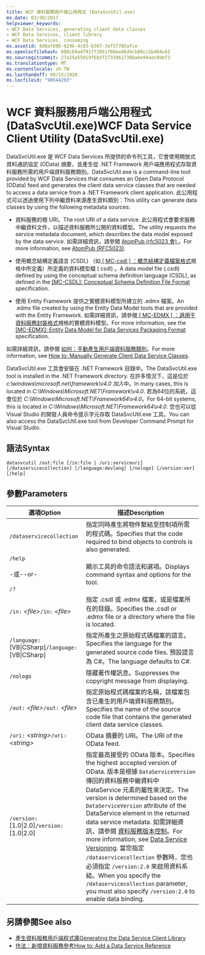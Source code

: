 ```yaml
---
title: WCF 資料服務用戶端公用程式 (DataSvcUtil.exe)
ms.date: 03/30/2017
helpviewer_keywords:
- WCF Data Services, generating client data classes
- WCF Data Services, client library
- WCF Data Services, consuming
ms.assetid: 9d0af606-929b-4c03-b307-3ef5f705afce
ms.openlocfilehash: 600cb9a4f91ff2051f60ee86d4cb80cc5b404c61
ms.sourcegitcommit: 27a15a55019f6b5f2733961738babe94aec0def3
ms.translationtype: MT
ms.contentlocale: zh-TW
ms.lasthandoff: 09/15/2020
ms.locfileid: "90544293"
---
```

# <a name="wcf-data-service-client-utility-datasvcutilexe"></a><span data-ttu-id="a82bf-102">WCF 資料服務用戶端公用程式 (DataSvcUtil.exe)</span><span class="sxs-lookup"><span data-stu-id="a82bf-102">WCF Data Service Client Utility (DataSvcUtil.exe)</span></span>

<span data-ttu-id="a82bf-103">DataSvcUtil.exe 是 WCF Data Services 所提供的命令列工具，它會使用開放式資料通訊協定 (OData) 摘要，並產生從 .NET Framework 用戶端應用程式存取資料服務所需的用戶端資料服務類別。</span><span class="sxs-lookup"><span data-stu-id="a82bf-103">DataSvcUtil.exe is a command-line tool provided by WCF Data Services that consumes an Open Data Protocol (OData) feed and generates the client data service classes that are needed to access a data service from a .NET Framework client application.</span></span> <span data-ttu-id="a82bf-104">此公用程式可以透過使用下列中繼資料來源產生資料類別：</span><span class="sxs-lookup"><span data-stu-id="a82bf-104">This utility can generate data classes by using the following metadata sources:</span></span>

- <span data-ttu-id="a82bf-105">資料服務的根 URI。</span><span class="sxs-lookup"><span data-stu-id="a82bf-105">The root URI of a data service.</span></span> <span data-ttu-id="a82bf-106">此公用程式會要求服務中繼資料文件，以描述資料服務所公開的資料模型。</span><span class="sxs-lookup"><span data-stu-id="a82bf-106">The utility requests the service metadata document, which describes the data model exposed by the data service.</span></span> <span data-ttu-id="a82bf-107">如需詳細資訊，請參閱 [AtomPub (rfc5023 會) ](https://tools.ietf.org/html/rfc5023#section-8)。</span><span class="sxs-lookup"><span data-stu-id="a82bf-107">For more information, see [AtomPub (RFC5023)](https://tools.ietf.org/html/rfc5023#section-8).</span></span>

- <span data-ttu-id="a82bf-108">使用概念結構定義語言 (CSDL) （如[ \[ MC-csdl \] ：概念結構定義檔案格式](/openspecs/windows_protocols/mc-csdl/c03ad8c3-e8b7-4306-af96-a9e52bb3df12)規格中所定義）所定義的資料模型檔 ( csdl) 。</span><span class="sxs-lookup"><span data-stu-id="a82bf-108">A data model file (.csdl) defined by using the conceptual schema definition language (CSDL), as defined in the [\[MC-CSDL\]: Conceptual Schema Definition File Format](/openspecs/windows_protocols/mc-csdl/c03ad8c3-e8b7-4306-af96-a9e52bb3df12) specification.</span></span>

- <span data-ttu-id="a82bf-109">使用 Entity Framework 提供之實體資料模型所建立的 .edmx 檔案。</span><span class="sxs-lookup"><span data-stu-id="a82bf-109">An .edmx file created by using the Entity Data Model tools that are provided with the Entity Framework.</span></span> <span data-ttu-id="a82bf-110">如需詳細資訊，請參閱[ \[ MC-EDMX \] ：適用于資料服務封裝格式](/openspecs/windows_protocols/mc-edmx/5dff5e25-56a1-408b-9d44-bff6634c7d16)規格的實體資料模型。</span><span class="sxs-lookup"><span data-stu-id="a82bf-110">For more information, see the [\[MC-EDMX\]: Entity Data Model for Data Services Packaging Format](/openspecs/windows_protocols/mc-edmx/5dff5e25-56a1-408b-9d44-bff6634c7d16) specification.</span></span>

<span data-ttu-id="a82bf-111">如需詳細資訊，請參閱 [如何：手動產生用戶端資料服務類別](how-to-manually-generate-client-data-service-classes-wcf-data-services.md)。</span><span class="sxs-lookup"><span data-stu-id="a82bf-111">For more information, see [How to: Manually Generate Client Data Service Classes](how-to-manually-generate-client-data-service-classes-wcf-data-services.md).</span></span>

<span data-ttu-id="a82bf-112">DataSvcUtil.exe 工具會安裝在 .NET Framework 目錄中。</span><span class="sxs-lookup"><span data-stu-id="a82bf-112">The DataSvcUtil.exe tool is installed in the .NET Framework directory.</span></span> <span data-ttu-id="a82bf-113">在許多情況下，這是位於 *c:\windows\microsoft.net\framework\v4.0 加入*中。</span><span class="sxs-lookup"><span data-stu-id="a82bf-113">In many cases, this is located in *C:\Windows\Microsoft.NET\Framework\v4.0*.</span></span> <span data-ttu-id="a82bf-114">若為64位的系統，這會位於 *C:\Windows\Microsoft.NET\Framework64\v4.0*。</span><span class="sxs-lookup"><span data-stu-id="a82bf-114">For 64-bit systems, this is located in *C:\Windows\Microsoft.NET\Framework64\v4.0*.</span></span> <span data-ttu-id="a82bf-115">您也可以從 Visual Studio 的開發人員命令提示字元存取 DataSvcUtil.exe 工具。</span><span class="sxs-lookup"><span data-stu-id="a82bf-115">You can also access the DataSvcUtil.exe tool from Developer Command Prompt for Visual Studio.</span></span>

## <a name="syntax"></a><span data-ttu-id="a82bf-116">語法</span><span class="sxs-lookup"><span data-stu-id="a82bf-116">Syntax</span></span>

```console
datasvcutil /out:file [/in:file | /uri:serviceuri] [/dataservicecollection] [/language:devlang] [/nologo] [/version:ver] [/help]
```

## <a name="parameters"></a><span data-ttu-id="a82bf-117">參數</span><span class="sxs-lookup"><span data-stu-id="a82bf-117">Parameters</span></span>

|<span data-ttu-id="a82bf-118">選項</span><span class="sxs-lookup"><span data-stu-id="a82bf-118">Option</span></span>|<span data-ttu-id="a82bf-119">描述</span><span class="sxs-lookup"><span data-stu-id="a82bf-119">Description</span></span>|
|------------|-----------------|
|`/dataservicecollection`|<span data-ttu-id="a82bf-120">指定同時產生將物件繫結至控制項所需的程式碼。</span><span class="sxs-lookup"><span data-stu-id="a82bf-120">Specifies that the code required to bind objects to controls is also generated.</span></span>|
|`/help`<br /><br /> <span data-ttu-id="a82bf-121">-或-</span><span class="sxs-lookup"><span data-stu-id="a82bf-121">-or-</span></span><br /><br /> `/?`|<span data-ttu-id="a82bf-122">顯示工具的命令語法和選項。</span><span class="sxs-lookup"><span data-stu-id="a82bf-122">Displays command syntax and options for the tool.</span></span>|
|<span data-ttu-id="a82bf-123">`/in:` *\<file>*</span><span class="sxs-lookup"><span data-stu-id="a82bf-123">`/in:` *\<file>*</span></span>|<span data-ttu-id="a82bf-124">指定 .csdl 或 .edmx 檔案，或是檔案所在的目錄。</span><span class="sxs-lookup"><span data-stu-id="a82bf-124">Specifies the .csdl or .edmx file or a directory where the file is located.</span></span>|
|<span data-ttu-id="a82bf-125">`/language:`[VB&#124;CSharp]</span><span class="sxs-lookup"><span data-stu-id="a82bf-125">`/language:`[VB&#124;CSharp]</span></span>|<span data-ttu-id="a82bf-126">指定所產生之原始程式碼檔案的語言。</span><span class="sxs-lookup"><span data-stu-id="a82bf-126">Specifies the language for the generated source code files.</span></span> <span data-ttu-id="a82bf-127">預設語言為 C#。</span><span class="sxs-lookup"><span data-stu-id="a82bf-127">The language defaults to C#.</span></span>|
|`/nologo`|<span data-ttu-id="a82bf-128">隱藏著作權訊息。</span><span class="sxs-lookup"><span data-stu-id="a82bf-128">Suppresses the copyright message from displaying.</span></span>|
|<span data-ttu-id="a82bf-129">`/out:` *\<file>*</span><span class="sxs-lookup"><span data-stu-id="a82bf-129">`/out:` *\<file>*</span></span>|<span data-ttu-id="a82bf-130">指定原始程式碼檔案的名稱，該檔案包含已產生的用戶端資料服務類別。</span><span class="sxs-lookup"><span data-stu-id="a82bf-130">Specifies the name of the source code file that contains the generated client data service classes.</span></span>|
|<span data-ttu-id="a82bf-131">`/uri:` *\<string>*</span><span class="sxs-lookup"><span data-stu-id="a82bf-131">`/uri:` *\<string>*</span></span>|<span data-ttu-id="a82bf-132">OData 摘要的 URI。</span><span class="sxs-lookup"><span data-stu-id="a82bf-132">The URI of the OData feed.</span></span>|
|<span data-ttu-id="a82bf-133">`/version:`[1.0&#124;2.0]</span><span class="sxs-lookup"><span data-stu-id="a82bf-133">`/version:`[1.0&#124;2.0]</span></span>|<span data-ttu-id="a82bf-134">指定最高接受的 OData 版本。</span><span class="sxs-lookup"><span data-stu-id="a82bf-134">Specifies the highest accepted version of OData.</span></span> <span data-ttu-id="a82bf-135">版本是根據 `DataServiceVersion` 傳回的資料服務中繼資料中 DataService 元素的屬性來決定。</span><span class="sxs-lookup"><span data-stu-id="a82bf-135">The version is determined based on the `DataServiceVersion` attribute of the DataService element in the returned data service metadata.</span></span> <span data-ttu-id="a82bf-136">如需詳細資訊，請參閱 [資料服務版本控制](data-service-versioning-wcf-data-services.md)。</span><span class="sxs-lookup"><span data-stu-id="a82bf-136">For more information, see [Data Service Versioning](data-service-versioning-wcf-data-services.md).</span></span> <span data-ttu-id="a82bf-137">當您指定 `/dataservicecollection` 參數時，您也必須指定 `/version:2.0` 來啟用資料系結。</span><span class="sxs-lookup"><span data-stu-id="a82bf-137">When you specify the `/dataservicecollection` parameter, you must also specify `/version:2.0` to enable data binding.</span></span>|

## <a name="see-also"></a><span data-ttu-id="a82bf-138">另請參閱</span><span class="sxs-lookup"><span data-stu-id="a82bf-138">See also</span></span>

- [<span data-ttu-id="a82bf-139">產生資料服務用戶端程式庫</span><span class="sxs-lookup"><span data-stu-id="a82bf-139">Generating the Data Service Client Library</span></span>](generating-the-data-service-client-library-wcf-data-services.md)
- [<span data-ttu-id="a82bf-140">作法：新增資料服務參考</span><span class="sxs-lookup"><span data-stu-id="a82bf-140">How to: Add a Data Service Reference</span></span>](how-to-add-a-data-service-reference-wcf-data-services.md)
